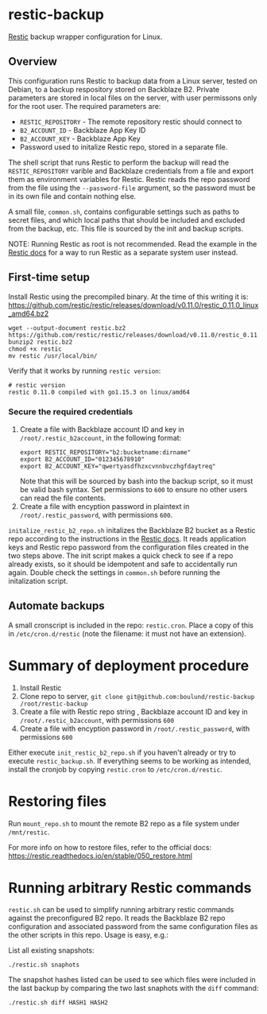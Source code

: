 # restic-backup
[Restic](https://restic.net/) backup wrapper configuration for Linux.

## Overview 
This configuration runs Restic to backup data from a Linux server, tested on
Debian, to a backup respository stored on Backblaze B2. Private parameters are
stored in local files on the server, with user permissons only for the root
user. The required parameters are:

* `RESTIC_REPOSITORY` - The remote repository restic should connect to
* `B2_ACCOUNT_ID` - Backblaze App Key ID
* `B2_ACCOUNT_KEY` - Backblaze App Key 
* Password used to initalize Restic repo, stored in a separate file.

The shell script that runs Restic to perform the backup will read the
`RESTIC_REPOSITORY` varible and Backblaze credentials from a file and export
them as environment variables for Restic.  Restic reads the repo password from
the file using the `--password-file` argument, so the password must be in its
own file and contain nothing else.

A small file, `common.sh`, contains configurable settings such as paths to
secret files, and which local paths that should be included and excluded from
the backup, etc. This file is sourced by the init and backup scripts.

NOTE: Running Restic as root is not recommended. Read the example in the [Restic
docs](https://restic.readthedocs.io/en/stable/080_examples.html#backing-up-your-system-without-running-restic-as-root)
for a way to run Restic as a separate system user instead.


## First-time setup
Install Restic using the precompiled binary. At the time of this writing it is: 
https://github.com/restic/restic/releases/download/v0.11.0/restic_0.11.0_linux_amd64.bz2

```
wget --output-document restic.bz2 https://github.com/restic/restic/releases/download/v0.11.0/restic_0.11.0_linux_amd64.bz2
bunzip2 restic.bz2
chmod +x restic
mv restic /usr/local/bin/
```

Verify that it works by running `restic version`:

```
# restic version
restic 0.11.0 compiled with go1.15.3 on linux/amd64
```

### Secure the required credentials
1. Create a file with Backblaze account ID and key in `/root/.restic_b2account`, in the following format:
    ```
    export RESTIC_REPOSITORY="b2:bucketname:dirname"
    export B2_ACCOUNT_ID="012345678910"
    export B2_ACCOUNT_KEY="qwertyasdfhzxcvnnbvczhgfdaytreq"
    ```
   Note that this will be sourced by bash into the backup script, so it must be
   valid bash syntax. Set permissions to `600` to ensure no other users can read
   the file contents.
2. Create a file with encyption password in plaintext in
   `/root/.restic_password`, with permissions `600`. 

`initalize_restic_b2_repo.sh` initalizes the Backblaze B2 bucket as a Restic
repo according to the instructions in the [Restic
docs](https://restic.readthedocs.io/en/stable/030_preparing_a_new_repo.html#backblaze-b2).
It reads application keys and Restic repo password from the configuration files
created in the two steps above. The init script makes a quick check to see if a
repo already exists, so it should be idempotent and safe to accidentally run
again. Double check the settings in `common.sh` before running the
initalization script.


## Automate backups
A small cronscript is included in the repo: `restic.cron`. Place a copy of this
in `/etc/cron.d/restic` (note the filename: it must not have an extension).


# Summary of deployment procedure
1. Install Restic
2. Clone repo to server, `git clone git@github.com:boulund/restic-backup /root/restic-backup`
3. Create a file with Restic repo string , Backblaze account ID and key in
   `/root/.restic_b2account`, with permissions `600`
4. Create a file with encyption password in `/root/.restic_password`, with permissions `600`

Either execute `init_restic_b2_repo.sh` if you haven't already or try to
execute `restic_backup.sh`.  If everything seems to be working as intended,
install the cronjob by copying `restic.cron` to `/etc/cron.d/restic`.


# Restoring files
Run `mount_repo.sh` to mount the remote B2 repo as a file system under `/mnt/restic`.

For more info on how to restore files, refer to the official docs:
https://restic.readthedocs.io/en/stable/050_restore.html


# Running arbitrary Restic commands
`restic.sh` can be used to simplify running arbitrary restic commands against
the preconfigured B2 repo. It reads the Backblaze B2 repo configuration and
associated password from the same configuration files as the other scripts in
this repo. Usage is easy, e.g.:

List all existing snapshots:
```
./restic.sh snaphots
```

The snapshot hashes listed can be used to see which files were included in the
last backup by comparing the two last snaphots with the `diff` command:
```
./restic.sh diff HASH1 HASH2
```

